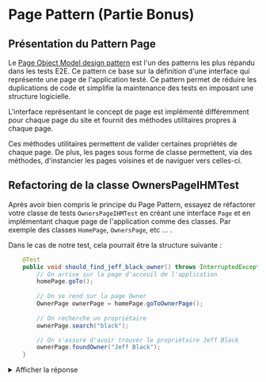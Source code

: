 # Page Pattern (Partie Bonus)

## Présentation du Pattern Page

Le [Page Object Model design pattern](https://martinfowler.com/bliki/PageObject.html) est l'un des patterns les plus répandu dans les tests E2E. Ce pattern ce base sur la définition d'une interface qui représente 
une page de l'application testé. Ce pattern permet de réduire les duplications de code et simplifie la maintenance des tests en imposant une structure logicielle.  

L'interface représentant le concept de page est implémenté différemment pour chaque page du site et fournit des méthodes utilitaires propres à chaque page.  

Ces méthodes utilitaires permettent de valider certaines propriétés de chaque page. De plus, les pages sous forme de classe permettent, via des méthodes, d'instancier les pages voisines 
et de naviguer vers celles-ci.

## Refactoring de la classe OwnersPageIHMTest

Après avoir bien compris le principe du Page Pattern, essayez de réfactorer votre classe de tests `OwnersPageIHMTest` en créant une interface
`Page` et en implémentant chaque page de l'application comme des classes. Par exemple des classes `HomePage`, `OwnersPage`, etc ... .

Dans le cas de notre test, cela pourrait être la structure suivante :

```java
    @Test
    public void should_find_jeff_black_owner() throws InterruptedException {
        // On arrive sur la page d'acceuil de l'application
        homePage.goTo();
    
        // On se rend sur la page Owner
        OwnerPage ownerPage = homePage.goToOwnerPage();
        
        // On recherche un propriétaire
        ownerPage.search("black");

        // On s'assure d'avoir trouver le propriétaire Jeff Black
        ownerPage.foundOwner("Jeff Black");
    }
```

<details>
<summary>Afficher la réponse</summary>

Interface Example :

```java
package org.springframework.samples.petclinic.selenium.pagepattern;

import org.openqa.selenium.By;
import org.openqa.selenium.OutputType;
import org.openqa.selenium.WebDriver;
import org.openqa.selenium.WebElement;
import org.openqa.selenium.remote.RemoteWebDriver;
import org.slf4j.Logger;
import org.slf4j.LoggerFactory;

import java.io.File;
import java.io.IOException;
import java.lang.invoke.MethodHandles;
import java.nio.file.Files;
import java.nio.file.StandardCopyOption;

/**
 * interface which represent a GUI interface on website
 */
public interface Page {

    static final Logger LOGGER = LoggerFactory.getLogger(MethodHandles.lookup().lookupClass().getName());

    /**
     * retrieve {@link WebDriver} for interact with selenium page
     * @return
     */
    WebDriver getWebDriver();

    /**
     * get {@link WebElement} by html selector
     * @param htmlSelector
     * @return
     */
    default WebElement getElementBySelector(String htmlSelector) {
        return this.getWebDriver().findElement(By.cssSelector(htmlSelector));
    }

    /**
     * get {@link WebElement} by html id
     * @param idName
     * @return
     */
    default WebElement getElementById(String idName) {
        return this.getWebDriver().findElement(By.id(idName));
    }

    /**
     * get {@link WebElement} by html class
     * @param className
     * @return
     */
    default WebElement getElementClass(String className) {
        return this.getWebDriver().findElement(By.className(className));
    }

    /**
     * generate click event on {@link WebElement}
     * @param element
     */
    default void clickElement(WebElement element) {
        element.click();
    }

    /**
     * take screen shot of current webPage
     * @param outputPath
     * @return
     */
    default File takeScreenshot(String outputPath) {
        File outputFile = ((RemoteWebDriver)getWebDriver()).getScreenshotAs(OutputType.FILE);
        File copied = new File(outputPath);
        try {
            Files.copy(outputFile.toPath(), copied.toPath(), StandardCopyOption.REPLACE_EXISTING);
        } catch (IOException e) {
            LOGGER.info("Failed to screenshot current page");
            return null;
        }
        return copied;
    }
}
```
</details>
